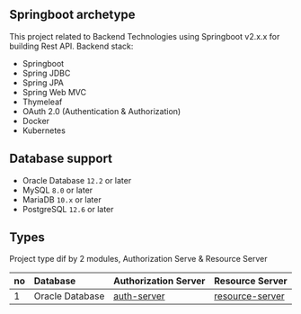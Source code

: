 ## Springboot archetype

This project related to Backend Technologies using Springboot v2.x.x for building Rest API. Backend stack:

- Springboot
- Spring JDBC
- Spring JPA
- Spring Web MVC
- Thymeleaf
- OAuth 2.0 (Authentication & Authorization)
- Docker
- Kubernetes

## Database support

- Oracle Database `12.2`  or later
- MySQL `8.0` or later
- MariaDB `10.x` or later
- PostgreSQL `12.6` or later

## Types

Project type dif by 2 modules, Authorization Serve & Resource Server

| no   | Database           | Authorization Server                   | Resource Server                                  |
| :--- | :---               | :---                                   | :---                                             |
| 1    | Oracle Database    |[auth-server](./auth-server-oracle)     | [resource-server](./resource-server-oracle)      |
